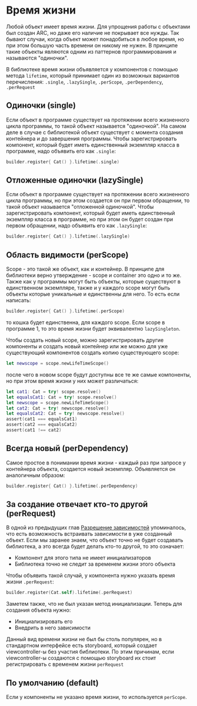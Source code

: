 # Время жизни

Любой объект имеет время жизни. Для упрощения работы с объектами был создан ARC, но даже его наличие не покрывает все нужды. Так бывают случаи, когда объект может понадобиться в любое время, но при этом большую часть времени он никому не нужен. В принципе такие объекты являются одним из паттернов программирования и называются "одиночки".

В библиотеке время жизни объявляется у компонентов с помощью метода `lifetime`, который принимает один из возможных вариантов перечисления: `.single`, `.lazySingle`, `.perScope`, `.perDependency`, `.perRequest`

## Одиночки (single)
Если объект в программе существует на протяжении всего жизненного цикла программы, то такой объект называется "одиночкой". На самом деле в случае с библиотекой объект существует с момента создания контейнера и до завершения программы. Чтобы зарегистрировать компонент, который будет иметь единственный экземпляр класса в программе, надо объявить его как `.single`:
```Swift
builder.register{ Cat() }.lifetime(.single)
```

## Отложенные одиночки (lazySingle)
Если объект в программе существует на протяжении всего жизненного цикла программы, но при этом создается он при первом обращении, то такой объект называется "отложенной одиночкой". Чтобы зарегистрировать компонент, который будет иметь единственный экземпляр класса в программе, но при этом он будет создан при первом обращении, надо объявить его как `.lazySingle`:
```Swift
builder.register{ Cat() }.lifetime(.lazySingle)
```

## Область видимости (perScope)
Scope - это такой же объект, как и контейнер. В принципе для библиотеки верно утверждение - scope и container это одно и то же. Также как у программы могут быть объекты, которые существуют в единственном экземпляре, также и у каждого scope могут быть объекты которые уникальные и единственны для него. То есть если написать:
```Swift
builder.register{ Cat() }.lifetime(.perScope)
```
то кошка будет единственна, для каждого scope. Если scope в программе 1, то это время жизни будет эквивалентно `lazySingleton`.

Чтобы создать новый scope, можно зарегистрировать другие компоненты и создать новый контейнер или же можно для уже существующий компонентов создать копию существующего scope:
```Swift
let newscope = scope.newLifeTimeScope()
```
после чего в новом scope будут доступны все те же самые компоненты, но при этом время жизни у них может различаться:
```Swift
let cat1: Cat = try! scope.resolve()
let equalsCat1: Cat = try! scope.resolve()
let newscope = scope.newLifeTimeScope()
let cat2: Cat = try! newscope.resolve()
let equalsCat2: Cat = try! newscope.resolve()
assert(cat1 === equalsCat1)
assert(cat2 === equalsCat2)
assert(cat1 !== cat2)
```

## Всегда новый (perDependency)
Самое простое в понимании время жизни - каждый раз при запросе у контейнера объекта, создается новый экземпляр. Объявляется он аналогичным образом:
```Swift
builder.register{ Cat() }.lifetime(.perDependency)
```

## За создание отвечает кто-то другой (perRequest)
В одной из предыдущих глав [Разрешение зависимостей](resolve.md) упоминалось, что есть возможность встраивать зависимости в уже созданный объект. Если мы заранее знаем, что объект точно не будет создавать библиотека, а это всегда будет делать кто-то другой, то это означает:
* Компонент для этого типа не имеет инициализаторов
* Библиотека точно не следит за временем жизни этого объекта

Чтобы объявить такой случай, у компонента нужно указать время жизни `.perRequest`:
```Swift
builder.register(Cat.self).lifetime(.perRequest)
```

Заметем также, что не был указан метод инициализации. Теперь для создания объекта нужно:
* Инициализировать его
* Внедрить в него зависимости

Данный вид времени жизни не был бы столь популярен, но в стандартном интерфейсе есть storyboard, который создает viewcontroller-ы без участия библиотеки. По этим причинам, если viewcontroller-ы создаются с помощью storyboard их стоит регистрировать с временем жизни `perRequest`

## По умолчанию (default)
Если у компоненты не указано время жизни, то используется `perScope`.
